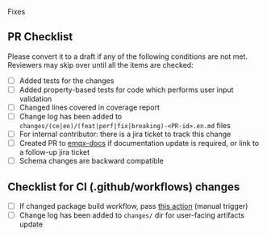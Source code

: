Fixes <issue-or-jira-number>

<!-- Make sure to target release-5[0-9] branch if this PR is intended to fix the issues for the release candidate. -->

## PR Checklist
Please convert it to a draft if any of the following conditions are not met. Reviewers may skip over until all the items are checked:

- [ ] Added tests for the changes
- [ ] Added property-based tests for code which performs user input validation
- [ ] Changed lines covered in coverage report
- [ ] Change log has been added to `changes/(ce|ee)/(feat|perf|fix|breaking)-<PR-id>.en.md` files
- [ ] For internal contributor: there is a jira ticket to track this change
- [ ] Created PR to [emqx-docs](https://github.com/emqx/emqx-docs) if documentation update is required, or link to a follow-up jira ticket
- [ ] Schema changes are backward compatible

## Checklist for CI (.github/workflows) changes

- [ ] If changed package build workflow, pass [this action](https://github.com/emqx/emqx/actions/workflows/build_packages.yaml) (manual trigger)
- [ ] Change log has been added to `changes/` dir for user-facing artifacts update
